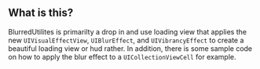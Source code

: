 What is this?
--------------

BlurredUtilites is primarilty a drop in and use loading view that applies the new `UIVisualEffectView`, `UIBlurEffect`, and `UIVibrancyEffect` to create a beautiful loading view or hud rather. In addition, there is some sample code on how to apply the blur effect to a `UICollectionViewCell` for example.
